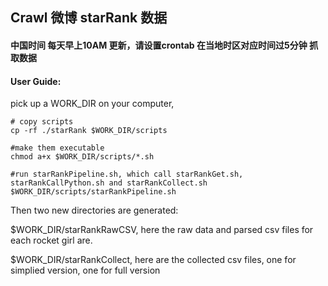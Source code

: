 ## Crawl 微博 starRank 数据

#### 中国时间 每天早上10AM 更新，请设置crontab 在当地时区对应时间过5分钟 抓取数据


#### User Guide:

pick up a WORK_DIR on your computer, 
```console
# copy scripts
cp -rf ./starRank $WORK_DIR/scripts

#make them executable
chmod a+x $WORK_DIR/scripts/*.sh

#run starRankPipeline.sh, which call starRankGet.sh, starRankCallPython.sh and starRankCollect.sh
$WORK_DIR/scripts/starRankPipeline.sh
```

Then two new directories are generated:

$WORK_DIR/starRankRawCSV, here the raw data and parsed csv files for each rocket girl are.

$WORK_DIR/starRankCollect, here are the collected csv files, one for simplied version, one for full version





